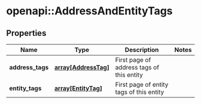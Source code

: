 # openapi::AddressAndEntityTags


## Properties
Name | Type | Description | Notes
------------ | ------------- | ------------- | -------------
**address_tags** | [**array[AddressTag]**](address_tag.md) | First page of address tags of this entity | 
**entity_tags** | [**array[EntityTag]**](entity_tag.md) | First page of entity tags of this entity | 


